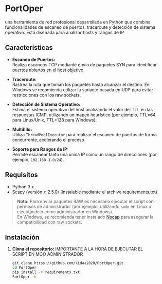 # PortOper
una herramienta de red profesional desarrollada en Python que combina funcionalidades de escaneo de puertos, traceroute y detección de sistema operativo. Está diseñada para analizar hosts y rangos de IP
## Características

- **Escaneo de Puertos:**  
  Realiza escaneos TCP mediante envío de paquetes SYN para identificar puertos abiertos en el host objetivo.
  
- **Traceroute:**  
  Rastrea la ruta que toman los paquetes hasta alcanzar el destino. En Windows se recomienda utilizar la variante basada en UDP para evitar restricciones con los raw sockets.

- **Detección de Sistema Operativo:**  
  Estima el sistema operativo del host analizando el valor del TTL en las respuestas ICMP, utilizando un mapeo heurístico (por ejemplo, TTL=64 para Linux/Unix, TTL=128 para Windows).

- **Multihilo:**  
  Utiliza `ThreadPoolExecutor` para realizar el escaneo de puertos de forma concurrente, acelerando el proceso.

- **Soporte para Rangos de IP:**  
  Permite escanear tanto una única IP como un rango de direcciones (por ejemplo, `192.168.1.0/24`).

## Requisitos

- Python 3.x  
- [Scapy](https://scapy.net/) (versión ≥ 2.5.0) (instalable mediante el archivo requirements.txt)

> **Nota:** Para enviar paquetes RAW es necesario ejecutar el script con permisos de administrador (por ejemplo, utilizando `sudo` en Linux o ejecutándolo como administrador en Windows).  
> En Windows, se recomienda tener instalado [Npcap](https://nmap.org/npcap/) para asegurar la compatibilidad con raw sockets.

## Instalación

1. **Clona el repositorio:**
IMPORTANTE A LA HORA DE EJECUTAR EL SCRIPT EN MOO ADMINISTRADOR
   ```bash
   git clone https://github.com/kidaa2020/PortOper.git
   cd PortOper
   pip install -r requirements.txt
   PortOper -h
   
